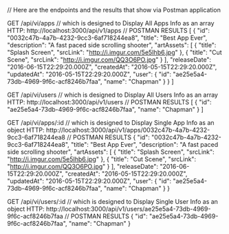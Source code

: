 // Here are the endpoints and the results that show via Postman application

GET /api/vi/apps
  // which is designed to Display All Apps Info as an array
  HTTP: http://localhost:3000/api/v1/apps
  // POSTMAN RESULTS
  [
    {
      "id": "0032c47b-4a7b-4232-9cc3-6af718244ea8",
      "title": "Best App Ever",
      "description": "A fast paced side scrolling shooter",
      "artAssets": [
        {
          "title": "Splash Screen",
          "srcLink": "http://i.imgur.com/5e5Ihb6.jpg"
        },
        {
          "title": "Cut Scene",
          "srcLink": "http://i.imgur.com/QQ3O6PO.jpg"
        }
      ],
      "releaseDate": "2016-06-15T22:29:20.000Z",
      "createdAt": "2016-05-15T22:29:20.000Z",
      "updatedAt": "2016-05-15T22:29:20.000Z",
      "user": {
        "id": "ae25e5a4-73db-4969-9f6c-acf8246b7faa",
        "name": "Chapman"
      }
    }
  ]


GET /api/vi/users
  // which is designed to Display All Users Info as an array
  HTTP: http://localhost:3000/api/v1/users
  // POSTMAN RESULTS
  [
    {
      "id": "ae25e5a4-73db-4969-9f6c-acf8246b7faa",
      "name": "Chapman"
    }
  ]


GET /api/vi/apps/:id
  // which is designed to Display Single App Info as an object
  HTTP: http://localhost:3000/api/v1/apps/0032c47b-4a7b-4232-9cc3-6af718244ea8
  // POSTMAN RESULTS
  {
    "id": "0032c47b-4a7b-4232-9cc3-6af718244ea8",
    "title": "Best App Ever",
    "description": "A fast paced side scrolling shooter",
    "artAssets": [
      {
        "title": "Splash Screen",
        "srcLink": "http://i.imgur.com/5e5Ihb6.jpg"
      },
      {
        "title": "Cut Scene",
        "srcLink": "http://i.imgur.com/QQ3O6PO.jpg"
      }
    ],
    "releaseDate": "2016-06-15T22:29:20.000Z",
    "createdAt": "2016-05-15T22:29:20.000Z",
    "updatedAt": "2016-05-15T22:29:20.000Z",
    "user": {
      "id": "ae25e5a4-73db-4969-9f6c-acf8246b7faa",
      "name": "Chapman"
    }
  }


GET /api/vi/users/:id
  // which is designed to Display Single User Info as an object
  HTTP: http://localhost:3000/api/v1/users/ae25e5a4-73db-4969-9f6c-acf8246b7faa
  // POSTMAN RESULTS
  {
    "id": "ae25e5a4-73db-4969-9f6c-acf8246b7faa",
    "name": "Chapman"
  }
